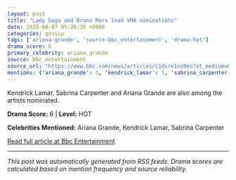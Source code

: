 ```yaml
---
layout: post
title: "Lady Gaga and Bruno Mars lead VMA nominations"
date: 2025-08-07 05:26:35 +0000
categories: gossip
tags: ['ariana-grande', 'source-bbc_entertainment', 'drama-hot']
drama_score: 6
primary_celebrity: ariana_grande
source: bbc_entertainment
source_url: "https://www.bbc.com/news/articles/c1dxre1nz0eo?at_medium=RSS&at_campaign=rss"
mentions: {'ariana_grande': 3, 'kendrick_lamar': 1, 'sabrina_carpenter': 2}
---
```


Kendrick Lamar, Sabrina Carpenter and Ariana Grande are also among the artists nominated.

**Drama Score:** 6 | **Level:** HOT

**Celebrities Mentioned:** Ariana Grande, Kendrick Lamar, Sabrina Carpenter

[Read full article at Bbc Entertainment](https://www.bbc.com/news/articles/c1dxre1nz0eo?at_medium=RSS&at_campaign=rss)

---
*This post was automatically generated from RSS feeds. Drama scores are calculated based on mention frequency and source reliability.*
